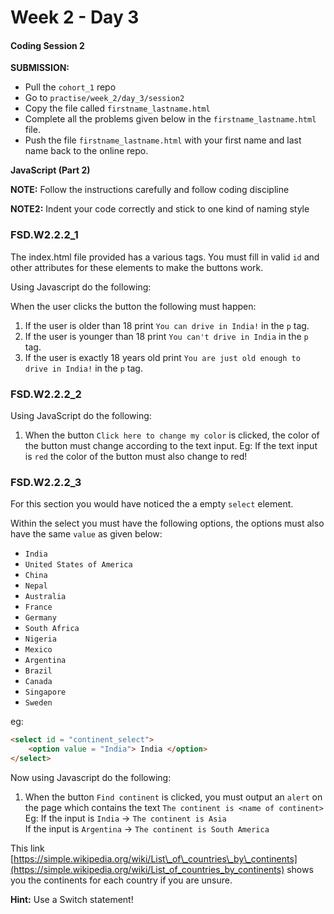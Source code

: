 # Week 2 - Day 3

#### Coding Session 2

**SUBMISSION:**

- Pull the `cohort_1` repo
- Go to `practise/week_2/day_3/session2` 
- Copy  the file called `firstname_lastname.html`
- Complete all the problems given below in the `firstname_lastname.html` file.
- Push the file `firstname_lastname.html` with your first name and last name back to the online repo.

**JavaScript (Part 2)**

**NOTE:** Follow the instructions carefully and follow coding discipline

**NOTE2:** Indent your code correctly and stick to one kind of naming style

### FSD.W2.2.2_1

The index.html file provided has a various tags. You must fill in valid `id` and other attributes for these elements to make the buttons work. 

Using Javascript do the following:

When the user clicks the button the following must happen:  
1. If the user is older than 18 print `You can drive in India!` in the `p` tag.  
2. If the user is younger than 18 print `You can't drive in India` in the `p` tag.  
3. If the user is exactly 18 years old print `You are just old enough to drive in India!` in the `p` tag.

### FSD.W2.2.2_2

Using JavaScript do the following:

1. When the button `Click here to change my color` is clicked, the color of the button must change according to the text input. Eg: If the text input is `red` the color of the button must also change to red!

### FSD.W2.2.2_3

For this section you would have noticed the a empty 
`select` element.

Within the select you must have the following options, the options must also have the same `value` as given below:  

- `India`
- `United States of America`
- `China`
- `Nepal`
- `Australia`
- `France`
- `Germany`
- `South Africa`
- `Nigeria`
- `Mexico`
- `Argentina`
- `Brazil`
- `Canada`
- `Singapore`
- `Sweden`  

eg: 

```html
<select id = "continent_select">
	<option value = "India"> India </option>	
</select>
```

Now using Javascript do the following:

1. When the button `Find continent` is clicked, you must output an `alert` on the page which contains the text `The continent is <name of continent>`  
Eg: If the input is `India` -> `The continent is Asia`  
    If the input is `Argentina` -> `The continent is South America`  

This link [https://simple.wikipedia.org/wiki/List\_of\_countries\_by\_continents](https://simple.wikipedia.org/wiki/List_of_countries_by_continents) shows you the continents for each country if you are unsure. 

**Hint:** Use a Switch statement!





